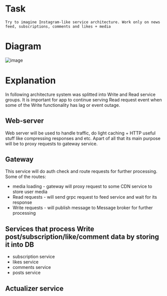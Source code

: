 # Task
`Try to imagine Instagram-like service architecture. Work only on news feed, subscriptions, comments and likes + media`

# Diagram
![image](https://user-images.githubusercontent.com/19594637/142654407-70aeb519-617d-4c94-a63f-f36a2e58ac8b.png)



# Explanation

In following architecture system was splitted into Write and Read service groups.
It is important for app to continue serving Read request event when some of the Write functionality has lag or event outage.

## Web-server

Web server will be used to handle traffic, do light caching + HTTP useful stuff like compressing responses and etc.
Apart of all that its main purpose will be to proxy requests to gateway service.

## Gateway

This service will do auth check and route requests for further processing. Some of the routes:

* media loading - gateway will proxy request to some CDN service to store user media
* Read requests - will send grpc request to feed service and wait for its response
* Write requests - will publish message to Message broker for further processing

## Services that process Write post/subscription/like/comment data by storing it into DB
* subscription service
* likes service
* comments service
* posts service

## Actualizer service
